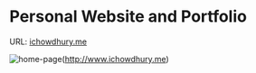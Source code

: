 # Personal Website and Portfolio

URL: [ichowdhury.me](http://www.ichowdhury.me)

![home-page](https://i.imgur.com/TlXwDNw.jpg)(http://www.ichowdhury.me)

